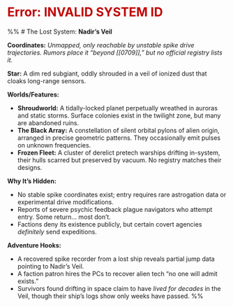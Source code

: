 # <font color="#c00000">Error: INVALID SYSTEM ID</font>
%% # The Lost System: **Nadir’s Veil**

**Coordinates:** _Unmapped, only reachable by unstable spike drive trajectories. Rumors place it “beyond [[0709]],” but no official registry lists it._

**Star:** A dim red subgiant, oddly shrouded in a veil of ionized dust that cloaks long-range sensors.

**Worlds/Features:**
- **Shroudworld:** A tidally-locked planet perpetually wreathed in auroras and static storms. Surface colonies exist in the twilight zone, but many are abandoned ruins.
- **The Black Array:** A constellation of silent orbital pylons of alien origin, arranged in precise geometric patterns. They occasionally emit pulses on unknown frequencies.
- **Frozen Fleet:** A cluster of derelict pretech warships drifting in-system, their hulls scarred but preserved by vacuum. No registry matches their designs.

**Why It’s Hidden:**
- No stable spike coordinates exist; entry requires rare astrogation data or experimental drive modifications.
- Reports of severe psychic feedback plague navigators who attempt entry. Some return… most don’t.
- Factions deny its existence publicly, but certain covert agencies _definitely_ send expeditions.

**Adventure Hooks:**
- A recovered spike recorder from a lost ship reveals partial jump data pointing to Nadir’s Veil.
- A faction patron hires the PCs to recover alien tech “no one will admit exists.”
- Survivors found drifting in space claim to have _lived for decades_ in the Veil, though their ship’s logs show only weeks have passed. %%